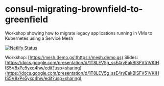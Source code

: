 # consul-migrating-brownfield-to-greenfield
Workshop showing how to migrate legacy applications running in VMs to Kubernetes using a Service Mesh

[![Netlify Status](https://api.netlify.com/api/v1/badges/c10338ee-ac2f-4015-bf9c-4982b6f7134d/deploy-status)](https://app.netlify.com/sites/silly-kare-e51a3e/deploys)

Workshop: [https://mesh.demo.gs](https://mesh.demo.gs)
Slides: [https://docs.google.com/presentation/d/1T8LEV5g_ssE4ryEakBlSFV51VKIHIS5V8xPe5yxo4hw/edit?usp=sharing](https://docs.google.com/presentation/d/1T8LEV5g_ssE4ryEakBlSFV51VKIHIS5V8xPe5yxo4hw/edit?usp=sharing)
